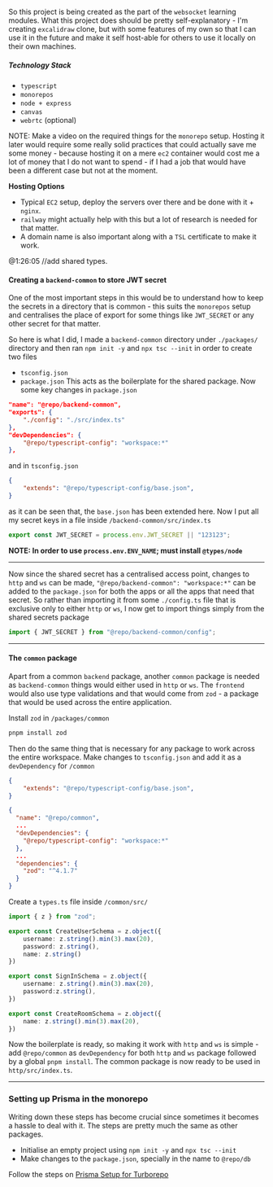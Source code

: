 So this project is being created as the part of the `websocket` learning modules. What this project does should be pretty self-explanatory - I'm creating `excalidraw` clone, but with some features of my own so that I can use it in the future and make it self host-able for others to use it locally on their own machines. 

##### Technology Stack
- `typescript`
- `monorepos`
- `node + express`
- `canvas`
- `webrtc` (optional)

NOTE: Make a video on the required things for the `monorepo` setup. Hosting it later would require some really solid practices that could actually save me some money - because hosting it on a mere `ec2` container would cost me a lot of money that I do not want to spend - if I had a job that would have been a different case but not at the moment.

**Hosting Options**
- Typical `EC2` setup, deploy the servers over there and be done with it + `nginx`.
- `railway` might actually help with this but a lot of research is needed for that matter.
- A domain name is also important along with a `TSL` certificate to make it work.

@1:26:05 //add shared types.

#### Creating a `backend-common` to store JWT secret
One of the most important steps in this would be to understand how to keep the secrets in a directory that is common - this suits the `monorepos` setup and centralises the place of export for some things like `JWT_SECRET` or any other secret for that matter.

So here is what I did, I made a `backend-common` directory under `./packages/` directory and then ran `npm init -y` and `npx tsc --init` in order to create two files
- `tsconfig.json`
- `package.json`
This acts as the boilerplate for the shared package. Now some key changes in `package.json`
```json
"name": "@repo/backend-common",
"exports": {
    "./config": "./src/index.ts"
},
"devDependencies": {
    "@repo/typescript-config": "workspace:*"
},
```
and in `tsconfig.json`
```json
{
	"extends": "@repo/typescript-config/base.json",
}
```
as it can be seen that, the `base.json` has been extended here. Now I put all my secret keys in a file inside `/backend-common/src/index.ts`
```js
export const JWT_SECRET = process.env.JWT_SECRET || "123123";
```

**NOTE: In order to use `process.env.ENV_NAME`; must install `@types/node`**

---

Now since the shared secret has a centralised access point, changes to `http` and `ws` can be made, `"@repo/backend-common": "workspace:*"` can be added to the `package.json` for both the apps or all the apps that need that secret. So rather than importing it from some `./config.ts` file that is exclusive only to either `http` or `ws`, I now get to import things simply from the shared secrets package
```ts
import { JWT_SECRET } from "@repo/backend-common/config";
```

---
#### The `common` package
Apart from a common `backend` package, another `common` package is needed as `backend-common` things would either used in `http` or `ws`. The `frontend` would also use type validations and that would come from `zod` - a package that would be used across the entire application.

Install `zod` in `/packages/common`
```js
pnpm install zod
```

Then do the same thing that is necessary for any package to work across the entire workspace. Make changes to `tsconfig.json` and add it as a `devDependency` for `/common`
```json
{
	"extends": "@repo/typescript-config/base.json",
}
```

```json
{
  "name": "@repo/common",
  ...
  "devDependencies": {
    "@repo/typescript-config": "workspace:*"
  },
  ...
  "dependencies": {
    "zod": "^4.1.7"
  }
}

```

Create a `types.ts` file inside `/common/src/`
```ts
import { z } from "zod";

export const CreateUserSchema = z.object({
    username: z.string().min(3).max(20),
    password: z.string(),
    name: z.string()
})

export const SignInSchema = z.object({
    username: z.string().min(3).max(20),
    password:z.string(),
})

export const CreateRoomSchema = z.object({
    name: z.string().min(3).max(20),
})
```

Now the boilerplate is ready, so making it work with `http` and `ws` is simple - add `@repo/common` as `devDependency` for both `http` and `ws` package followed by a global `pnpm install`. The common package is now ready to be used in `http/src/index.ts`.

---
### Setting up Prisma in the monorepo
Writing down these steps has become crucial since sometimes it becomes a hassle to deal with it. The steps are pretty much the same as other packages.
- Initialise an empty project using `npm init -y` and `npx tsc --init`
- Make changes to the `package.json`, specially in the name to `@repo/db`

Follow the steps on [Prisma Setup for Turborepo](https://www.prisma.io/docs/guides/turborepo#1-create-your-monorepo-using-turborepo)